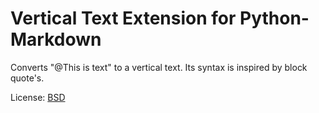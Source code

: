 Vertical Text Extension for Python-Markdown
==================================

Converts "\@This is text" to a vertical text.
Its syntax is inspired by block quote's.

License: [BSD](http://www.opensource.org/licenses/bsd-license.php)

